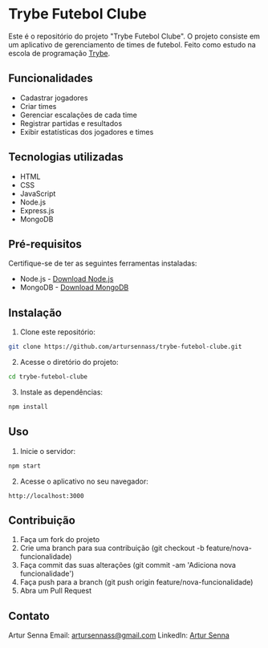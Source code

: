 # Trybe Futebol Clube

Este é o repositório do projeto "Trybe Futebol Clube". O projeto consiste em um aplicativo de gerenciamento de times de futebol. Feito como estudo na escola de programação [Trybe](https://www.betrybe.com/).


## Funcionalidades

- Cadastrar jogadores
- Criar times
- Gerenciar escalações de cada time
- Registrar partidas e resultados
- Exibir estatísticas dos jogadores e times


## Tecnologias utilizadas

- HTML
- CSS
- JavaScript
- Node.js
- Express.js
- MongoDB


## Pré-requisitos

Certifique-se de ter as seguintes ferramentas instaladas:

- Node.js - [Download Node.js](https://nodejs.org)
- MongoDB - [Download MongoDB](https://www.mongodb.com/try/download/community)


## Instalação

1. Clone este repositório:

```bash
git clone https://github.com/artursennass/trybe-futebol-clube.git
```

2. Acesse o diretório do projeto:

```bash
cd trybe-futebol-clube
```

3. Instale as dependências:

```bash
npm install
```


## Uso

1. Inicie o servidor:

```bash
npm start
```

2. Acesse o aplicativo no seu navegador:

```
http://localhost:3000
```


## Contribuição

1. Faça um fork do projeto
2. Crie uma branch para sua contribuição (git checkout -b feature/nova-funcionalidade)
3. Faça commit das suas alterações (git commit -am 'Adiciona nova funcionalidade')
4. Faça push para a branch (git push origin feature/nova-funcionalidade)
5. Abra um Pull Request

## Contato

Artur Senna
Email: artursennass@gmail.com
LinkedIn: [Artur Senna](https://www.linkedin.com/in/artur-senna/)
<!-- Olá, Tryber!
Esse é apenas um arquivo inicial para o README do seu projeto no qual você pode customizar e reutilizar todas as vezes que for executar o trybe-publisher.

Para deixá-lo com a sua cara, basta alterar o seguinte arquivo da sua máquina: ~/.student-repo-publisher/custom/_NEW_README.md

É essencial que você preencha esse documento por conta própria, ok?
Não deixe de usar nossas dicas de escrita de README de projetos, e deixe sua criatividade brilhar!
:warning: IMPORTANTE: você precisa deixar nítido:
- quais arquivos/pastas foram desenvolvidos por você; 
- quais arquivos/pastas foram desenvolvidos por outra pessoa estudante;
- quais arquivos/pastas foram desenvolvidos pela Trybe.
-->
